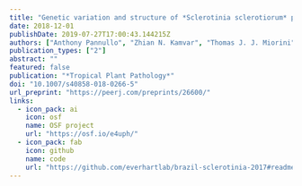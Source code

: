 ```yaml
---
title: "Genetic variation and structure of *Sclerotinia sclerotiorum* populations from soybean in Brazil"
date: 2018-12-01
publishDate: 2019-07-27T17:00:43.144215Z
authors: ["Anthony Pannullo", "Zhian N. Kamvar", "Thomas J. J. Miorini", "James R. Steadman", "Sydney E. Everhart"]
publication_types: ["2"]
abstract: ""
featured: false
publication: "*Tropical Plant Pathology*"
doi: "10.1007/s40858-018-0266-5"
url_preprint: "https://peerj.com/preprints/26600/"
links:
  - icon_pack: ai
    icon: osf
    name: OSF project
    url: "https://osf.io/e4uph/"
  - icon_pack: fab
    icon: github
    name: code
    url: "https://github.com/everhartlab/brazil-sclerotinia-2017#readme"
---
```


